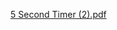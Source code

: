 [5 Second Timer (2).pdf](https://github.com/dakotabryant/flex-take-home/files/6382353/5.Second.Timer.2.pdf)
